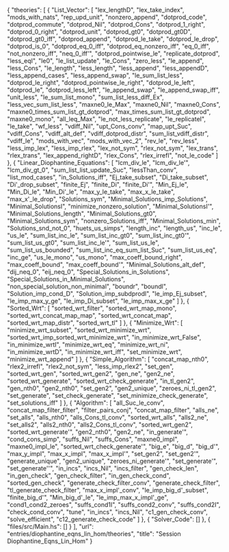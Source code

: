 {
    "theories": [
        {
            "List_Vector": [
                "lex_lengthD",
                "lex_take_index",
                "mods_with_nats",
                "rep_upd_unit",
                "nonzero_append",
                "dotprod_code",
                "dotprod_commute",
                "dotprod_Nil",
                "dotprod_Cons",
                "dotprod_1_right",
                "dotprod_0_right",
                "dotprod_unit",
                "dotprod_gt0",
                "dotprod_gt0D",
                "dotprod_gt0_iff",
                "dotprod_append",
                "dotprod_le_take",
                "dotprod_le_drop",
                "dotprod_is_0",
                "dotprod_eq_0_iff",
                "dotprod_eq_nonzero_iff",
                "eq_0_iff",
                "not_nonzero_iff",
                "neq_0_iff'",
                "dotprod_pointwise_le",
                "replicate_dotprod",
                "less_eqI",
                "le0",
                "le_list_update",
                "le_Cons",
                "zero_less",
                "le_append",
                "less_Cons",
                "le_length",
                "less_length",
                "less_append",
                "less_appendD",
                "less_append_cases",
                "less_append_swap",
                "le_sum_list_less",
                "dotprod_le_right",
                "dotprod_pointwise_le_right",
                "dotprod_le_left",
                "dotprod_le",
                "dotprod_less_left",
                "le_append_swap",
                "le_append_swap_iff",
                "unit_less",
                "le_sum_list_mono",
                "sum_list_less_diff_Ex",
                "less_vec_sum_list_less",
                "maxne0_le_Max",
                "maxne0_Nil",
                "maxne0_Cons",
                "maxne0_times_sum_list_gt_dotprod",
                "max_times_sum_list_gt_dotprod",
                "maxne0_mono",
                "all_leq_Max",
                "le_not_less_replicate",
                "le_replicateI",
                "le_take",
                "wf_less",
                "vdiff_Nil",
                "upt_Cons_conv",
                "map_upt_Suc",
                "vdiff_Cons",
                "vdiff_alt_def",
                "vdiff_dotprod_distr",
                "sum_list_vdiff_distr",
                "vdiff_le",
                "mods_with_vec",
                "mods_with_vec_2",
                "rev_le",
                "rev_less",
                "less_imp_lex",
                "less_imp_rlex",
                "lex_not_sym",
                "rlex_not_sym",
                "lex_trans",
                "rlex_trans",
                "lex_append_rightD",
                "rlex_Cons",
                "rlex_irrefl",
                "not_le_code"
            ]
        },
        {
            "Linear_Diophantine_Equations": [
                "lcm_div_le",
                "lcm_div_le'",
                "lcm_div_gt_0",
                "sum_list_list_update_Suc",
                "lessThan_conv",
                "list_mod_cases",
                "in_Solutions_iff",
                "Ej_take_subset",
                "Di_take_subset",
                "Di'_drop_subset",
                "finite_Ej",
                "finite_Di",
                "finite_Di'",
                "Min_Ej_le",
                "Min_Di_le",
                "Min_Di'_le",
                "max_y_le_take",
                "max_x_le_take",
                "max_x'_le_drop",
                "Solutions_sym",
                "Minimal_Solutions_imp_Solutions",
                "Minimal_SolutionsI",
                "minimize_nonzero_solution",
                "Minimal_SolutionsI'",
                "Minimal_Solutions_length",
                "Minimal_Solutions_gt0",
                "Minimal_Solutions_sym",
                "nonzero_Solutions_iff",
                "Minimal_Solutions_min",
                "Solutions_snd_not_0",
                "huets_us_simps",
                "length_inc",
                "length_us",
                "inc_le",
                "us_le",
                "sum_list_inc_le",
                "sum_list_inc_gt0",
                "sum_list_inc_gt0'",
                "sum_list_us_gt0",
                "sum_list_inc_le'",
                "sum_list_us_le",
                "sum_list_us_bounded",
                "sum_list_inc_eq_sum_list_Suc",
                "sum_list_us_eq",
                "inc_ge",
                "us_le_mono",
                "us_mono",
                "max_coeff_bound_right",
                "max_coeff_bound",
                "max_coeff_bound'",
                "Minimal_Solutions_alt_def",
                "dij_neq_0",
                "eij_neq_0",
                "Special_Solutions_in_Solutions",
                "Special_Solutions_in_Minimal_Solutions",
                "non_special_solution_non_minimal",
                "boundr",
                "boundl",
                "Solution_imp_cond_D",
                "Solution_imp_subdprodl",
                "le_imp_Ej_subset",
                "le_imp_max_y_ge",
                "le_imp_Di_subset",
                "le_imp_max_x_ge"
            ]
        },
        {
            "Sorted_Wrt": [
                "sorted_wrt_filter",
                "sorted_wrt_map_mono",
                "sorted_wrt_concat_map_map",
                "sorted_wrt_concat_map",
                "sorted_wrt_map_distr",
                "sorted_wrt_tl"
            ]
        },
        {
            "Minimize_Wrt": [
                "minimize_wrt_subset",
                "sorted_wrt_minimize_wrt",
                "sorted_wrt_imp_sorted_wrt_minimize_wrt",
                "in_minimize_wrt_False",
                "in_minimize_wrtI",
                "minimize_wrt_eq",
                "minimize_wrt_ni",
                "in_minimize_wrtD",
                "in_minimize_wrt_iff",
                "set_minimize_wrt",
                "minimize_wrt_append"
            ]
        },
        {
            "Simple_Algorithm": [
                "concat_map_nth0",
                "rlex2_irrefl",
                "rlex2_not_sym",
                "less_imp_rlex2",
                "set_gen",
                "sorted_wrt_gen",
                "sorted_wrt_gen2",
                "gen_ne",
                "gen2_ne",
                "sorted_wrt_generate",
                "sorted_wrt_check_generate",
                "in_tl_gen2",
                "gen_nth0",
                "gen2_nth0",
                "set_gen2",
                "gen2_unique",
                "zeroes_ni_tl_gen2",
                "set_generate",
                "set_check_generate",
                "set_minimize_check_generate",
                "set_solutions_iff"
            ]
        },
        {
            "Algorithm": [
                "all_Suc_le_conv",
                "concat_map_filter_filter",
                "filter_pairs_conj",
                "concat_map_filter",
                "alls_ne",
                "set_alls",
                "alls_nth0",
                "alls_Cons_tl_conv",
                "sorted_wrt_alls",
                "alls2_ne",
                "set_alls2",
                "alls2_nth0",
                "alls2_Cons_tl_conv",
                "sorted_wrt_gen2",
                "sorted_wrt_generate'",
                "gen2_nth0",
                "gen2_ne",
                "in_generate'",
                "cond_cons_simp",
                "suffs_Nil",
                "suffs_Cons",
                "maxne0_impl",
                "maxne0_impl_le",
                "sorted_wrt_check_generate'",
                "big_e",
                "big_d",
                "big_d'",
                "max_y_impl",
                "max_x_impl",
                "max_x_impl'",
                "set_gen2",
                "set_gen2'",
                "generate_unique",
                "gen2_unique",
                "zeroes_ni_generate'",
                "set_generate'",
                "set_generate''",
                "in_incs",
                "incs_Nil",
                "incs_filter",
                "gen_check_len",
                "in_gen_check",
                "gen_check_filter",
                "in_gen_check_cond",
                "sorted_gen_check",
                "generate_check_filter_conv",
                "generate_check_filter",
                "tl_generate_check_filter",
                "max_x_impl'_conv",
                "le_imp_big_d'_subset",
                "finite_big_d'",
                "Min_big_d'_le",
                "le_imp_max_x_impl'_ge",
                "cond1_cond2_zeroes",
                "suffs_cond1I",
                "suffs_cond2_conv",
                "suffs_cond2I",
                "check_cond_conv",
                "tune",
                "in_incs",
                "incs_Nil",
                "c1_gen_check_conv",
                "solve_efficient",
                "c12_generate_check_code"
            ]
        },
        {
            "Solver_Code": []
        },
        {
            "files/src/Main.hs": []
        }
    ],
    "url": "entries/diophantine_eqns_lin_hom/theories",
    "title": "Session Diophantine_Eqns_Lin_Hom"
}